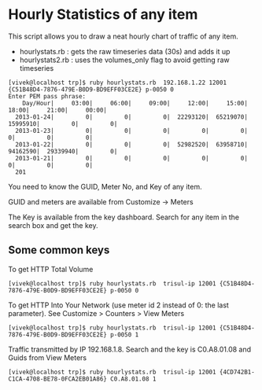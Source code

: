 Hourly Statistics of any item
==================================


This script allows you to draw a neat hourly chart of traffic of any item.

- hourlystats.rb : gets the raw timeseries data (30s) and adds it up 
- hourlystats2.rb : uses the volumes_only flag to avoid getting raw timeseries


```
[vivek@localhost trp]$ ruby hourlystats.rb  192.168.1.22 12001 {C51B48D4-7876-479E-B0D9-BD9EFF03CE2E} p-0050 0
Enter PEM pass phrase:
    Day/Hour|     03:00|     06:00|     09:00|     12:00|     15:00|     18:00|     21:00|     00:00|
  2013-01-24|         0|         0|         0|  22293120|  65219070|  15995910|         0|         0|
  2013-01-23|         0|         0|         0|         0|         0|         0|         0|         0|
  2013-01-22|         0|         0|         0|  52982520|  63958710|  94162590|  29339940|         0|
  2013-01-21|         0|         0|         0|         0|         0|         0|         0|         0|
  201

```

You need to know the GUID, Meter No, and Key of any item.


GUID and meters are available from  Customize -> Meters

The Key is available from the key dashboard. Search for any item in the search box and get the key.


Some common keys 
----------------

To get HTTP Total Volume
```
[vivek@localhost trp]$ ruby hourlystats.rb  trisul-ip 12001 {C51B48D4-7876-479E-B0D9-BD9EFF03CE2E} p-0050 0
```

To get HTTP Into Your Network (use meter id 2 instead of 0: the last parameter). See Customize > Counters > View Meters 

```
[vivek@localhost trp]$ ruby hourlystats.rb  trisul-ip 12001 {C51B48D4-7876-479E-B0D9-BD9EFF03CE2E} p-0050 1
```

Traffic transmitted by IP 192.168.1.8. Search and the key is C0.A8.01.08 and Guids from View Meters

```
[vivek@localhost trp]$ ruby hourlystats.rb  trisul-ip 12001 {4CD742B1-C1CA-4708-BE78-0FCA2EB01A86} C0.A8.01.08 1
```
